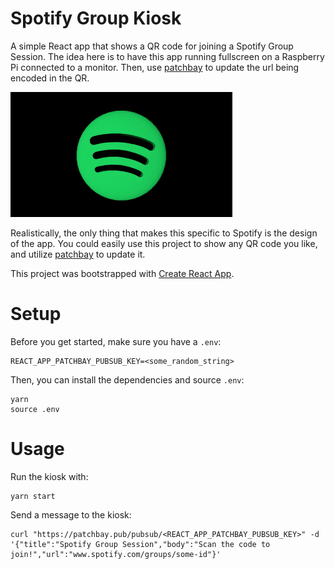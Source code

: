 # Spotify Group Kiosk

A simple React app that shows a QR code for joining a Spotify Group Session. The idea here is to have this app running fullscreen on a Raspberry Pi connected to a monitor. Then, use [patchbay](https://patchbay.pub/docs/index.html) to update the url being encoded in the QR.

<img src="./public/spotify-spin.gif" style="height: 200px" />

Realistically, the only thing that makes this specific to Spotify is the design of the app. You could easily use this project to show any QR code you like, and utilize [patchbay](https://patchbay.pub/docs/index.html) to update it.

This project was bootstrapped with [Create React App](https://github.com/facebook/create-react-app).

# Setup
Before you get started, make sure you have a `.env`:
```
REACT_APP_PATCHBAY_PUBSUB_KEY=<some_random_string>
```

Then, you can install the dependencies and source `.env`:
```
yarn
source .env
```

# Usage
Run the kiosk with:
```
yarn start
```

Send a message to the kiosk:
```
curl "https://patchbay.pub/pubsub/<REACT_APP_PATCHBAY_PUBSUB_KEY>" -d '{"title":"Spotify Group Session","body":"Scan the code to join!","url":"www.spotify.com/groups/some-id"}'
```